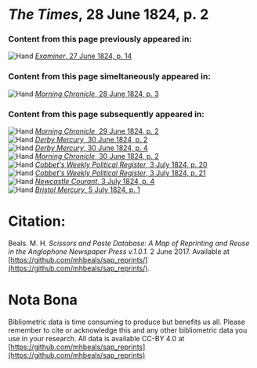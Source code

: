 # *The Times*, 28 June 1824, p. 2  
  
### Content from this page previously appeared in:  
![Hand](http://scissorsandpaste.net/wp-content/uploads/2017/06/smallhandpointer.png) [*Examiner*, 27 June 1824, p. 14](https://mhbeals.github.io/sap_html/Examiner/Examiner-27-June-1824-p-14)  
  
### Content from this page simeltaneously appeared in:  
![Hand](http://scissorsandpaste.net/wp-content/uploads/2017/06/smallhandpointer.png) [*Morning Chronicle*, 28 June 1824, p. 3](https://mhbeals.github.io/sap_html/Morning-Chronicle/Morning-Chronicle-28-June-1824-p-3)  
  
### Content from this page subsequently appeared in:  
![Hand](http://scissorsandpaste.net/wp-content/uploads/2017/06/smallhandpointer.png) [*Morning Chronicle*, 29 June 1824, p. 2](https://mhbeals.github.io/sap_html/Morning-Chronicle/Morning-Chronicle-29-June-1824-p-2)  
![Hand](http://scissorsandpaste.net/wp-content/uploads/2017/06/smallhandpointer.png) [*Derby Mercury*, 30 June 1824, p. 2](https://mhbeals.github.io/sap_html/Derby-Mercury/Derby-Mercury-30-June-1824-p-2)  
![Hand](http://scissorsandpaste.net/wp-content/uploads/2017/06/smallhandpointer.png) [*Derby Mercury*, 30 June 1824, p. 4](https://mhbeals.github.io/sap_html/Derby-Mercury/Derby-Mercury-30-June-1824-p-4)  
![Hand](http://scissorsandpaste.net/wp-content/uploads/2017/06/smallhandpointer.png) [*Morning Chronicle*, 30 June 1824, p. 2](https://mhbeals.github.io/sap_html/Morning-Chronicle/Morning-Chronicle-30-June-1824-p-2)  
![Hand](http://scissorsandpaste.net/wp-content/uploads/2017/06/smallhandpointer.png) [*Cobbet's Weekly Political Register*, 3 July 1824, p. 20](https://mhbeals.github.io/sap_html/Cobbet's-Weekly-Political-Register/Cobbet's-Weekly-Political-Register-3-July-1824-p-20)  
![Hand](http://scissorsandpaste.net/wp-content/uploads/2017/06/smallhandpointer.png) [*Cobbet's Weekly Political Register*, 3 July 1824, p. 21](https://mhbeals.github.io/sap_html/Cobbet's-Weekly-Political-Register/Cobbet's-Weekly-Political-Register-3-July-1824-p-21)  
![Hand](http://scissorsandpaste.net/wp-content/uploads/2017/06/smallhandpointer.png) [*Newcastle Courant*, 3 July 1824, p. 4](https://mhbeals.github.io/sap_html/Newcastle-Courant/Newcastle-Courant-3-July-1824-p-4)  
![Hand](http://scissorsandpaste.net/wp-content/uploads/2017/06/smallhandpointer.png) [*Bristol Mercury*, 5 July 1824, p. 1](https://mhbeals.github.io/sap_html/Bristol-Mercury/Bristol-Mercury-5-July-1824-p-1)  


# Citation: 

Beals. M. H. *Scissors and Paste Database: A Map of Reprinting and Reuse in the Anglophone Newspaper Press v.1.0.1.* 2 June 2017. Available at [https://github.com/mhbeals/sap_reprints/](https://github.com/mhbeals/sap_reprints/). 

# Nota Bona

Bibliometric data is time consuming to produce but benefits us all. Please remember to cite or acknowledge this and any other bibliometric data you use in your research. All data is available CC-BY 4.0 at [https://github.com/mhbeals/sap_reprints](https://github.com/mhbeals/sap_reprints)